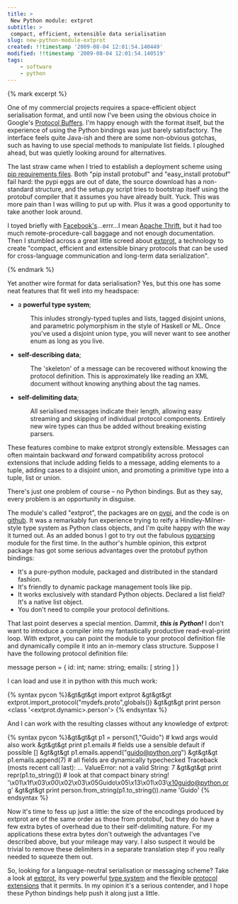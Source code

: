 ```yaml
---
title: >
 New Python module: extprot
subtitle: >
 compact, efficient, extensible data serialisation
slug: new-python-module-extprot
created: !!timestamp '2009-08-04 12:01:54.140449'
modified: !!timestamp '2009-08-04 12:01:54.140519'
tags: 
    - software
    - python
---
```


{% mark excerpt %}
<p>One of my commercial projects requires a space-efficient object serialisation format, and until now I've been using the obvious choice in Google's <a href="http://code.google.com/p/protobuf/">Protocol Buffers</a>.  I'm happy enough with the format itself, but the experience of using the Python bindings was just barely satisfactory.  The interface feels quite Java-ish and there are some non-obvious gotchas, such as having to use special methods to manipulate list fields.  I ploughed ahead, but was quietly looking around for alternatives.</p>

<p>The last straw came when I tried to establish a deployment scheme using <a href="http://blog.ianbicking.org/2008/12/16/using-pip-requirements/">pip requirements files</a>.  Both "pip install protobuf" and "easy_install protobuf" fail hard: the pypi eggs are out of date, the source download has a non-standard structure, and the setup.py script tries to bootstrap itself using the protobuf compiler that it assumes you have already built.  Yuck.  This was more pain than I was willing to put up with.  Plus it was a good opportunity to take another look around.</p>

<p>I toyed briefly with <a href="http://developers.facebook.com/thrift/">Facebook's</a>...errr...I mean <a href="http://developers.facebook.com/thrift/">Apache Thrift</a>, but it had too much remote-procedure-call baggage and not enough documentation.  Then I stumbled across a great little screed about <a href="http://eigenclass.org/R2/writings/extprot-extensible-protocols-intro">extprot</a>, a technology to create "compact, efficient and extensible binary protocols that can be used for cross-language communication and long-term data serialization".</p>{% endmark %}

<p>Yet another wire format for data serialisation?  Yes, but this one has some neat features that fit well into my headspace:</p>

<ul>
<li>a <b>powerful type system</b>; <p style="margin-left: 2em;">This inludes strongly-typed tuples and lists, tagged disjoint unions, and parametric polymorphism in the style of Haskell or ML.  Once you've used a disjoint union type, you will never want to see another enum as long as you live.</p></li>
<li><b>self-describing data</b>; <p style="margin-left: 2em;">The 'skeleton' of a message can be recovered without knowing the protocol definition.  This is approximately like reading an XML document without knowing anything about the tag names.</p></li>
<li><b>self-delimiting data</b>; <p style="margin-left: 2em;">All serialised messages indicate their length, allowing easy streaming and skipping of individual protocol components.  Entirely new wire types can thus be added without breaking existing parsers.</p></li>
</ul>

<p>These features combine to make extprot strongly extensible. Messages can often maintain backward <i>and</i> forward compatibility across protocol extensions that include adding fields to a message, adding elements to a tuple, adding cases to a disjoint union, and promoting a primitive type into
a tuple, list or union.</p>

<p>There's just one problem of course &ndash; no Python bindings.  But as they say, every problem is an opportunity in disguise.</p>

<p>The module's called "extprot", the packages are on <a href="http://pypi.python.org/pypi/extprot/">pypi</a>, and the code is on <a href="http://github.com/rfk/extprot/tree/master">github</a>.  It was a remarkably fun experience trying to reify a Hindley-Milner-style type system as Python class objects, and I'm quite happy with the way it turned out.  As an added bonus I got to try out the fabulous <a href="http://pyparsing.wikispaces.com/">pyparsing</a> module for the first time.  In the author's humble opinion, this extprot package has got some serious advantages over the protobuf python bindings:</p>

<ul>
<li>It's a pure-python module, packaged and distributed in the standard fashion.</li>
<li>It's friendly to dynamic package management tools like pip.</li>
<li>It works exclusively with standard Python objects.  Declared a list field?  It's a native list object.</li>
<li>You don't need to compile your protocol definitions.
</ul>

<p>That last point deserves a special mention.  Dammit, <b><i>this is Python!</i></b>  I don't want to introduce a compiler into my fantastically productive read-eval-print loop.  With extprot, you can point the module to your protocol definition file and dynamically compile it into an in-memory class structure.  Suppose I have the following protocol definition file:</p>

<p class="code">    message person = {
        id:   int;
        name: string;
        emails: [ string ]
    }
</p>

<p>I can load and use it in python with this much work:</p>

{% syntax pycon %}&gt&gt&gt import extprot
&gt&gt&gt extprot.import_protocol("mydefs.proto",globals())
&gt&gt&gt print person
&lt;class '&lt;extprot.dynamic&gt;.person'&gt;
{% endsyntax %}

<p>And I can work with the resulting classes without any knowledge of extprot:</p>

{% syntax pycon %}&gt&gt&gt p1 = person(1,"Guido")    # kwd args would also work
&gt&gt&gt print p1.emails    # fields use a sensible default if possible
[]
&gt&gt&gt p1.emails.append("guido@python.org")
&gt&gt&gt p1.emails.append(7)    # all fields are dynamically typechecked
Traceback (mosts recent call last):
    ...
ValueError: not a valid String: 7
&gt&gt&gt print repr(p1.to_string())    # look at that compact binary string!
'\x01\x1f\x03\x00\x02\x03\x05Guido\x05\x13\x01\x03\x10guido@python.org'
&gt&gt&gt print person.from_string(p1.to_string()).name
'Guido'
{% endsyntax %}

<p>Now it's time to fess up just a little: the size of the encodings produced by extprot are of the same order as those from protobuf, but they do have a few extra bytes of overhead due to their self-delimiting nature.  For my applications these extra bytes don't outweigh the advantages I've described above, but your mileage may vary.  I also suspect it would be trivial to remove these delimiters in a separate translation step if you really needed to squeeze them out.</p>

<p>So, looking for a language-neutral serialisation or messaging scheme?  Take a look at <a href="http://eigenclass.org/R2/writings/extprot-extensible-protocols-intro">extprot</a>, its very powerful <a href="http://github.com/mfp/extprot/blob/38ef5d4d9c6d206943ef96abf1e36a01f5578176/doc/protocol-definition.md">type system</a> and the flexible <a href="http://eigenclass.org/R2/writings/protocol-extension-with-extprot">protocol extensions</a> that it permits.  In my opinion it's a serious contender, and I hope these Python bindings help push it along  just a little.</p>
